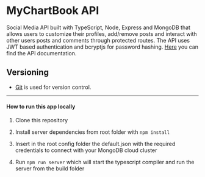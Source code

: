 # MyChartBook API

Social Media API built with TypeScript, Node, Express and MongoDB that allows users to customize their profiles, add/remove posts and interact with other users posts and comments through protected routes. The API uses JWT based authentication and bcryptjs for password hashing. <a href="https://documenter.getpostman.com/view/10480098/TVRrVQRN">Here</a> you can find the API documentation.

## Versioning

- [Git](https://git-scm.com) is used for version control.

---

#### How to run this app locally

1. Clone this repository

2. Install server dependencies from root folder with `npm install`

3. Insert in the root config folder the default.json with the required credentials to connect with your MongoDB cloud cluster

4. Run `npm run server` which will start the typescript compiler and run the server from the build folder
